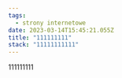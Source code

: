 ```yaml
---
tags:
  - strony internetowe
date: 2023-03-14T15:45:21.055Z
title: "111111111"
stack: "11111111111"
---
```

111111111